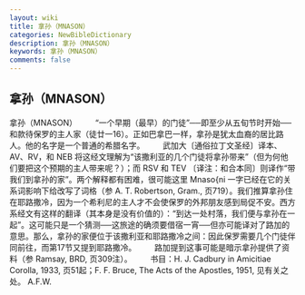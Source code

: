 ```yaml
---
layout: wiki
title: 拿孙（MNASON）
categories: NewBibleDictionary
description: 拿孙（MNASON）
keywords: 拿孙（MNASON）
comments: false
---
```


## 拿孙（MNASON）



拿孙（MNASON）
　　“一个早期（最早）的门徒”──即至少从五旬节时开始──和款待保罗的主人家（徒廿一16）。正如巴拿巴一样，拿孙是犹太血裔的居比路人。他的名字是一个普通的希腊名字。
　　武加大〔通俗拉丁文圣经〕译本、AV、RV，和 NEB 将这经文理解为“该撒利亚的几个门徒将拿孙带来”（但为何他们要把这个预期的主人带来呢？）；而 RSV 和 TEV 〔译注：和合本同〕则译作“带我们到拿孙的家”。两个解释都有困难，很可能这里 Mnaso{ni 一字已经在它的关系词影响下给改写了词格（参 A. T. Robertson, Gram., 页719）。我们推算拿孙住在耶路撒冷，因为一个希利尼的主人才不会使保罗的外邦朋友感到局促不安。西方系经文有这样的翻译（其本身是没有价值的）：“到达一处村落，我们便与拿孙在一起”。这可能只是一个猜测──这旅途的确须要借宿一宵──但亦可能译对了路加的意思。那么，拿孙的家便位于该撒利亚和耶路撒冷之间：因此保罗需要几个门徒伴同前往，而第17节又提到耶路撒冷。
　　路加提到这事可能是暗示拿孙提供了资料（参 Ramsay, BRD, 页309注）。
　　书目：H. J. Cadbury in Amicitiae Corolla, 1933, 页51起；F. F. Bruce, The Acts of the Apostles, 1951, 见有关之处。
A.F.W.




